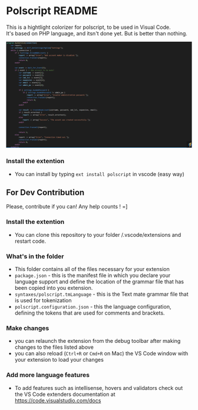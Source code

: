# Polscript README
This is a hightlight colorizer for polscript, to be used in Visual Code.<br> 
It's based on PHP language, and itsn't done yet. But is better than nothing.

![highlight example](example.png)

### Install the extention
* You can install by typing `ext install polscript` in vscode (easy way)

## For Dev Contribution
Please, contribute if you can! Any help counts ! =] 

### Install the extention
* You can clone this repository to your folder <user home>/.vscode/extensions and restart code.

### What's in the folder
* This folder contains all of the files necessary for your extension
* `package.json` - this is the manifest file in which you declare your language support and define
the location of the grammar file that has been copied into you extension.
* `syntaxes/polscript.tmLanguage` - this is the Text mate grammar file that is used for tokenization
* `polscript.configuration.json` - this the language configuration, defining the tokens that are used for
comments and brackets.

### Make changes
* you can relaunch the extension from the debug toolbar after making changes to the files listed above
* you can also reload (`Ctrl+R` or `Cmd+R` on Mac) the VS Code window with your extension to load your changes

### Add more language features
* To add features such as intellisense, hovers and validators check out the VS Code extenders documentation at
https://code.visualstudio.com/docs